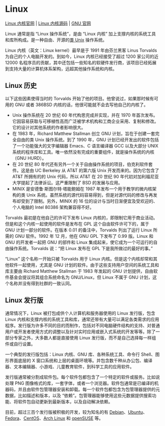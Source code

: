 # Linux

[Linux 内核官网](https://www.kernel.org) | [Linux 内核源码](https://github.com/torvalds/linux) | [GNU 官网](https://www.gnu.org)

Linux 通常是指 “Linux 操作系统”，是由 “Linux 内核” 加上支撑内核的系统工具和库所构成。是一种自由、开源的[类 Unix](../术语表/类UNIX系统.md) 操作系统。

Linux 内核（英文：Linux kernel）最早是于 1991 年由芬兰黑客 Linus Torvalds 为自己的个人电脑开发的。到如今，Linux 内核已经接受了超过 1200 家公司的近 12000 名程序员的贡献，其中还包括一些知名的软硬件发行商，该项目已经拓展到支持大量的计算机体系架构，远超其他操作系统和内核。

## Linux 历史

以下这些因素使得当时的 Torvalds 开始了他的项目。他曾说过，如果那时候有可用的 GNU 或者 386BSD 内核的话，他很可能就不会去写他自己的内核了。

- Unix 操作系统在 20 世纪 60 年代构思完成并实现，并在 1970 年首次发布。它因容易获取与可移植性高而广泛被学术机构和工商企业采用、复制和修改。它的设计对其他系统的作者影响很大。
- 在 1983 年，Richard Matthew Stallman 创立 GNU 计划，旨在于创建一套完全自由的类 Unix 操作系统。到了 1990 年，GNU 计划已经开发出的软件包括了一个功能强大的文字编辑器 Emacs、C 语言编译器 GCC 以及大部分 UNIX 系统的程序库和工具。唯一依然没有完成的重要组件，就是操作系统的内核（GNU HURD）。
- 在 20 世纪 80 年代还有另外一个关于自由操作系统的项目，伯克利软件套件。这是由 UC Berkeley 从 AT&T 的第六版 Unix 开发而来的。因为它包含了 AT&T 所拥有的的 Unix 代码，所以 AT&T 在 20 世纪 90 年代初对加利福尼亚大学提起了法律诉讼。这严重限制了 BSD 的发展与应用。
- MINIX 是安德鲁·斯图尔特·塔能鲍姆在 1987 年发布一个用于教学的微内核架构的类 Unix 系统。虽然系统的源代码容易得到，但是对源代码的修改与再发布却受到了限制。另外，MINIX 的 16 位的设计与当时日渐便宜及受欢迎的、个人电脑的 Intel 80386 架构兼容得不好。

Torvalds 最初是在他自己的许可下发布 Linux 内核的，即限制它用于商业活动。但是和这个内核一起使用的软件是发布在 GPL 这个自由软件许可下的，属于 GNU 计划一部分的软件。在版本 0.01 的备注中，Torvalds 列出了运行 Linux 所需的 GNU 软件。1992 年 12 月，他在 GNU GPL 下发布了 0.99 版。Linux 和 GNU 的开发者一起把 GNU 的部件和 Linux 集成起来，使它成为一个可运行的自由操作系统。Torvalds 说：“把 Linux 发布在 GPL 下是我所做过的最好的事。”

“Linux” 这个名称一开始只被 Torvalds 用于 Linux 内核。但是这个内核却常和其他软件一起使用，尤其是 GNU 计划的软件。由于这些支持用户空间的系统工具和库主要由 Richard Matthew Stallman 于 1983 年发起的 GNU 计划提供，自由软件基金会提议将其组合系统命名为 GNU/Linux，但 Linux 不属于 GNU 计划，这个名称并没有得到社群的一致认同。

## Linux 发行版

通常情况下，Linux 被打包成供个人计算机和服务器使用的 Linux 发行版，包含 Linux 内核和支撑内核的系统工具和库，通常还带有大量可以满足各类需求的应用程序。发行版为许多不同的目的而制作，包括对不同电脑硬件结构的支持、对普通用户或开发者使用方式的调整以及针对实时应用或嵌入式系统的开发等等。除了一部分专家之外，大多数人都是直接使用 Linux 发行版，而不是自己选择每一样组件或自行设置。

一个典型的发行版包括：Linux 内核、GNU 库、各种系统工具、命令行 Shell、图形界面底层的 X 窗口系统和上层的桌面环境等。并包含数千种从办公包、编译器、文本编辑器、小游戏、儿童教育软件，到科学工具的应用软件。

发行版通常被分割成软件包。每个软件包都包含了一个特定的软件或服务。比如说处理 PNG 图像格式的库，一套字体，或者一个浏览器。软件包通常是已编译的机器码，并且由软件包管理器安装和卸载。每一个软件包都包含为包管理器提供的元数据，比如描述和版本，以及 “依赖”。包管理器能够使用这些元数据提供搜索功能、将软件包自动更新到最新版本，以及自动解决依赖。

目前，超过三百个发行版被积极的开发，较为知名的有 [Debian](https://www.debian.org)、[Ubuntu](https://ubuntu.com)、[Fedora](https://getfedora.org)、[CentOS](https://www.centos.org)、[Arch Linux](https://archlinux.org) 和 [openSUSE](https://www.opensuse.org) 等。

